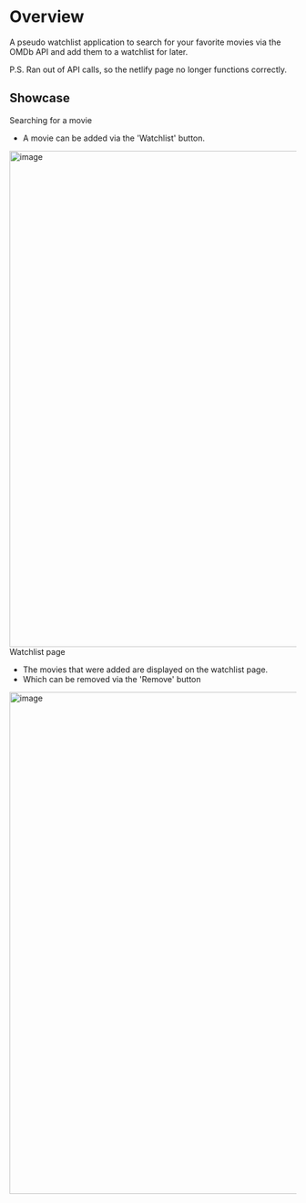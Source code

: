 <h1>Overview</h1>

<p>A pseudo watchlist application to search for your favorite movies via the OMDb API and add them  to a watchlist for later.</p>

<p>P.S. Ran out of API calls, so the netlify page no longer functions correctly.</p>

<h2>Showcase</h2>

<caption>Searching for a movie</caption>
<ul>
  <li>A movie can be added via the 'Watchlist' button.</li>
</ul>
<img width="753" height="869" alt="image" src="https://github.com/user-attachments/assets/9bad9dfb-0b91-462c-acff-776380bdaa3e" />

<br />

<caption>Watchlist page</caption>
<ul>
  <li>The movies that were added are displayed on the watchlist page.</li>
  <li>Which can be removed via the 'Remove' button</li>
</ul>
<img width="754" height="879" alt="image" src="https://github.com/user-attachments/assets/68112bf3-59d0-42fb-9509-a41c79906965" />

